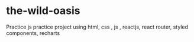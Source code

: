 # the-wild-oasis
Practice js practice project using html, css , js , reactjs, react router, styled components, recharts
